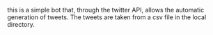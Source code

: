 this is a simple bot that, through the twitter API, allows the automatic generation of tweets.
The tweets are taken from a csv file in the local directory.